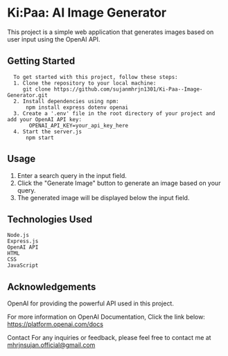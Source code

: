# Ki:Paa: AI Image Generator
This project is a simple web application that generates images based on user input using the OpenAI API.

## Getting Started
      To get started with this project, follow these steps:
      1. Clone the repository to your local machine:
         git clone https://github.com/sujanmhrjn1301/Ki-Paa--Image-Generator.git
      2. Install dependencies using npm:
          npm install express dotenv openai
      3. Create a '.env' file in the root directory of your project and add your OpenAI API key:
           OPENAI_API_KEY=your_api_key_here
      4. Start the server.js
          npm start

## Usage
1. Enter a search query in the input field.
2. Click the "Generate Image" button to generate an image based on your query.
3. The generated image will be displayed below the input field.

## Technologies Used
    Node.js
    Express.js
    OpenAI API
    HTML
    CSS
    JavaScript

## Acknowledgements
OpenAI for providing the powerful API used in this project.

For more information on OpenAI Documentation, Click the link below:
https://platform.openai.com/docs

Contact
For any inquiries or feedback, please feel free to contact me at mhrjnsujan.official@gmail.com
